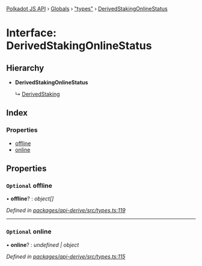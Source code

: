 [Polkadot JS API](../README.md) › [Globals](../globals.md) › ["types"](../modules/_types_.md) › [DerivedStakingOnlineStatus](_types_.derivedstakingonlinestatus.md)

# Interface: DerivedStakingOnlineStatus

## Hierarchy

* **DerivedStakingOnlineStatus**

  ↳ [DerivedStaking](_types_.derivedstaking.md)

## Index

### Properties

* [offline](_types_.derivedstakingonlinestatus.md#optional-offline)
* [online](_types_.derivedstakingonlinestatus.md#optional-online)

## Properties

### `Optional` offline

• **offline**? : *object[]*

*Defined in [packages/api-derive/src/types.ts:119](https://github.com/polkadot-js/api/blob/e2e8e3fedd/packages/api-derive/src/types.ts#L119)*

___

### `Optional` online

• **online**? : *undefined | object*

*Defined in [packages/api-derive/src/types.ts:115](https://github.com/polkadot-js/api/blob/e2e8e3fedd/packages/api-derive/src/types.ts#L115)*
